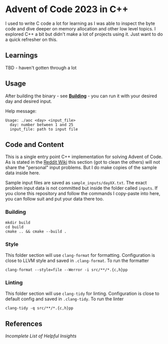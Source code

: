 # Advent of Code 2023 in C++

I used to write C code a lot for learning as I was able to inspect the byte code and dive deeper on memory allocation and other low level topics. I explored C++ a bit but didn't make a lot of projects using it. Just want to do a quick refresher on this.

## Learnings

TBD - haven't gotten through a lot

## Usage

After building the binary - see [**Building**](#building) - you can run it with your desired day and desired input.

Help message:

```plaintext
Usage: ./aoc <day> <input_file>
  day: number between 1 and 25
  input_file: path to input file
```

## Code and Content

This is a single entry point C++ implementation for solving Advent of Code. As is stated in the [Reddit Wiki](https://www.reddit.com/r/adventofcode/wiki/faqs/copyright/inputs/) this section (got to clean the others) will not share the "personal" input problems. But I do make copies of the sample data inside here.

Sample input files are saved as `sample_inputs/dayXX.txt`.
The exact problem input data is not committed but inside the folder called `inputs`. If you clone this repository and follow the commands I copy-paste into here, you can follow suit and put your data there too.

### Building

```shell
mkdir build
cd build
cmake .. && cmake --build .
```

### Style

This folder section will use `clang-format` for formatting. Configuration is close to LLVM style and saved in `.clang-format`. To run the formatter

```shell
clang-format --style=file --Werror -i src/**/*.{c,h}pp
```

### Linting

This folder section will use `clang-tidy` for linting. Configuration is close to default config and saved in `.clang-tidy`. To run the linter

```shell
clang-tidy -q src/**/*.{c,h}pp
```

## References

*Incomplete List of Helpful Insights*


